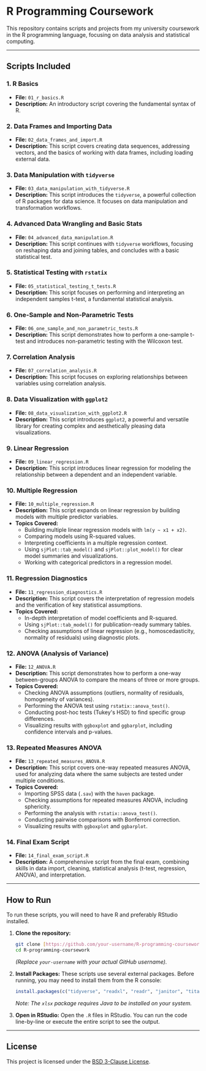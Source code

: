 # R Programming Coursework

This repository contains scripts and projects from my university coursework in the R programming language, focusing on data analysis and statistical computing.

---

## Scripts Included

### 1. R Basics
* **File:** `01_r_basics.R`
* **Description:** An introductory script covering the fundamental syntax of R.

### 2. Data Frames and Importing Data
* **File:** `02_data_frames_and_import.R`
* **Description:** This script covers creating data sequences, addressing vectors, and the basics of working with data frames, including loading external data.

### 3. Data Manipulation with `tidyverse`
* **File:** `03_data_manipulation_with_tidyverse.R`
* **Description:** This script introduces the `tidyverse`, a powerful collection of R packages for data science. It focuses on data manipulation and transformation workflows.

### 4. Advanced Data Wrangling and Basic Stats
* **File:** `04_advanced_data_manipulation.R`
* **Description:** This script continues with `tidyverse` workflows, focusing on reshaping data and joining tables, and concludes with a basic statistical test.

### 5. Statistical Testing with `rstatix`
* **File:** `05_statistical_testing_t_tests.R`
* **Description:** This script focuses on performing and interpreting an independent samples t-test, a fundamental statistical analysis.

### 6. One-Sample and Non-Parametric Tests
* **File:** `06_one_sample_and_non_parametric_tests.R`
* **Description:** This script demonstrates how to perform a one-sample t-test and introduces non-parametric testing with the Wilcoxon test.

### 7. Correlation Analysis
* **File:** `07_correlation_analysis.R`
* **Description:** This script focuses on exploring relationships between variables using correlation analysis.

### 8. Data Visualization with `ggplot2`
* **File:** `08_data_visualization_with_ggplot2.R`
* **Description:** This script introduces `ggplot2`, a powerful and versatile library for creating complex and aesthetically pleasing data visualizations.

### 9. Linear Regression
* **File:** `09_linear_regression.R`
* **Description:** This script introduces linear regression for modeling the relationship between a dependent and an independent variable.

### 10. Multiple Regression
* **File:** `10_multiple_regression.R`
* **Description:** This script expands on linear regression by building models with multiple predictor variables.
* **Topics Covered:**
    * Building multiple linear regression models with `lm(y ~ x1 + x2)`.
    * Comparing models using R-squared values.
    * Interpreting coefficients in a multiple regression context.
    * Using `sjPlot::tab_model()` and `sjPlot::plot_model()` for clear model summaries and visualizations.
    * Working with categorical predictors in a regression model.

### 11. Regression Diagnostics
* **File:** `11_regression_diagnostics.R`
* **Description:** This script covers the interpretation of regression models and the verification of key statistical assumptions.
* **Topics Covered:**
    * In-depth interpretation of model coefficients and R-squared.
    * Using `sjPlot::tab_model()` for publication-ready summary tables.
    * Checking assumptions of linear regression (e.g., homoscedasticity, normality of residuals) using diagnostic plots.

### 12. ANOVA (Analysis of Variance)
* **File:** `12_ANOVA.R`
* **Description:** This script demonstrates how to perform a one-way between-groups ANOVA to compare the means of three or more groups.
* **Topics Covered:**
    * Checking ANOVA assumptions (outliers, normality of residuals, homogeneity of variances).
    * Performing the ANOVA test using `rstatix::anova_test()`.
    * Conducting post-hoc tests (Tukey's HSD) to find specific group differences.
    * Visualizing results with `ggboxplot` and `ggbarplot`, including confidence intervals and p-values.

### 13. Repeated Measures ANOVA
* **File:** `13_repeated_measures_ANOVA.R`
* **Description:** This script covers one-way repeated measures ANOVA, used for analyzing data where the same subjects are tested under multiple conditions.
* **Topics Covered:**
    * Importing SPSS data (`.sav`) with the `haven` package.
    * Checking assumptions for repeated measures ANOVA, including sphericity.
    * Performing the analysis with `rstatix::anova_test()`.
    * Conducting pairwise comparisons with Bonferroni correction.
    * Visualizing results with `ggboxplot` and `ggbarplot`.

### 14. Final Exam Script
* **File:** `14_final_exam_script.R`
* **Description:** A comprehensive script from the final exam, combining skills in data import, cleaning, statistical analysis (t-test, regression, ANOVA), and interpretation.

---

## How to Run

To run these scripts, you will need to have R and preferably RStudio installed.

1.  **Clone the repository:**
    ```bash
    git clone [https://github.com/your-username/R-programming-coursework.git](https://github.com/your-username/R-programming-coursework.git)
    cd R-programming-coursework
    ```
    *(Replace `your-username` with your actual GitHub username).*

2.  **Install Packages:**
    These scripts use several external packages. Before running, you may need to install them from the R console:
    ```R
    install.packages(c("tidyverse", "readxl", "readr", "janitor", "titanic", "skimr", "rstatix", "datarium", "ggpubr", "PerformanceAnalytics", "xlsx", "PogromcyDanych", "ggrepel", "ggthemes", "jtools", "sjPlot", "ggfortify", "broom", "haven", "report", "ggstatsplot", "openxlsx", "hrbrthemes", "car", "multcomp"))
    ```
    *Note: The `xlsx` package requires Java to be installed on your system.*

3.  **Open in RStudio:**
    Open the `.R` files in RStudio. You can run the code line-by-line or execute the entire script to see the output.

---

## License

This project is licensed under the [BSD 3-Clause License](LICENSE).

